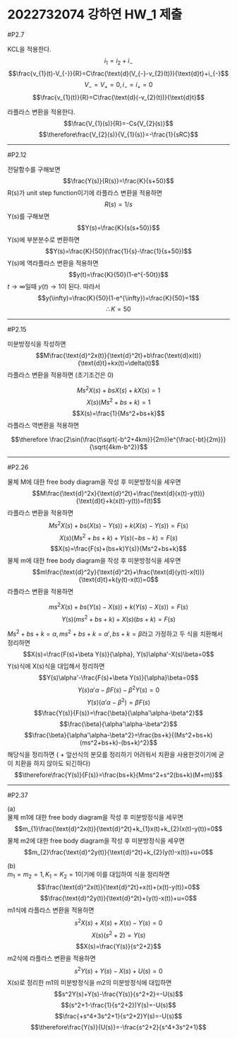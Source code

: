 # **2022732074 강하연 HW_1 제출**
#P2.7

KCL을 적용한다.
$$i_{1}=i_{2}+i_{-}$$
$$\frac{v_{1}(t)-V_{-}}{R}=C\frac{\text{d}(V_{-}-v_{2}(t))}{\text{d}t}+i_{-}$$
$$V_{-}=V_{+}=0, i_{-}=i_{+}=0$$
$$\frac{v_{1}(t)}{R}=C\frac{\text{d}(-v_{2}(t))}{\text{d}t}$$


라플라스 변환을 적용한다.
$$\frac{V_{1}(s)}{R}=-Cs{V_{2}(s)}$$
$$\therefore\frac{V_{2}(s)}{V_{1}(s)}=-\frac{1}{sRC}$$


---
#P2.12

전달함수를 구해보면
$$\frac{Y(s)}{R(s)}=\frac{K}{s+50}$$
R(s)가 unit step function이기에 라플라스 변환을 적용하면
$$R(s)=1/s$$
Y(s)를 구해보면
$$Y(s)=\frac{K}{s(s+50)}$$
Y(s)에 부분분수로 변환하면
$$Y(s)=\frac{K}{50}(\frac{1}{s}-\frac{1}{s+50})$$
Y(s)에 역라플라스 변환을 적용하면
$$y(t)=\frac{K}{50}(1-e^{-50t})$$
$t\rightarrow\infty$일때 $y(t)\rightarrow1$이 된다. 따라서
$$y(\infty)=\frac{K}{50}(1-e^{\infty})=\frac{K}{50}=1$$
$$\therefore K=50$$


---
#P2.15

미분방정식을 작성하면
$$M\frac{\text{d}^2x(t)}{\text{d}^2t}+b\frac{\text{d}x(t)}{\text{d}t}+kx(t)=\delta(t)$$
라플라스 변환을 적용하면 (초기조건은 0)

$$Ms^2X(s)+bsX(s)+kX(s)=1$$
$$X(s)(Ms^2+bs+k)=1$$
$$X(s)=\frac{1}{Ms^2+bs+k}$$
라플라스 역변환을 적용하면  


$$\therefore \frac{2\sin(\frac{t\sqrt{-b^2+4km}}{2m})e^{\frac{-bt}{2m}}}{\sqrt{4km-b^2}}$$


---
#P2.26

물체 M에 대한 free body diagram을 작성 후 미분방정식을 세우면
$$M\frac{\text{d}^2x}{\text{d}^2t}+\frac{\text{d}(x(t)-y(t))}{\text{d}t}+k(x(t)-y(t))=f(t)$$
라플라스 변환을 적용하면
$$Ms^2X(s)+bs(X(s)-Y(s))+k(X(s)-Y(s))=F(s)$$
$$X(s)(Ms^2+bs+k)+Y(s)(-bs-k)=F(s)$$
$$X(s)=\frac{F(s)+(bs+k)Y(s)}{Ms^2+bs+k}$$
물체 m에 대한 free body diagram을 작성 후 미분방정식을 세우면
$$m\frac{\text{d}^2y}{\text{d}^2t}+\frac{\text{d}(y(t)-x(t))}{\text{d}t}+k(y(t)-x(t))=0$$
라플라스 변환을 적용하면

$$ms^2X(s)+bs(Y(s)-X(s))+k(Y(s)-X(s))=F(s)$$
$$Y(s)(ms^2+bs+k)+X(s)(bs+k)=F(s)$$

$Ms^2+bs+k=\alpha, ms^2+bs+k=\alpha', bs+k=\beta$라고 가정하고 두 식을 치환해서 정리하면
$$X(s)=\frac{F(s)+\beta Y(s)}{\alpha}, Y(s)\alpha'-X(s)\beta=0$$
Y(s)식에 X(s)식을 대입해서 정리하면
$$Y(s)\alpha'-\frac{F(s)+\beta Y(s)}{\alpha}\beta=0$$
$$Y(s)\alpha'\alpha-\beta F(s)-\beta^2 Y(s)=0$$
$$Y(s)(\alpha'\alpha-\beta^2)=\beta F(s)$$
$$\frac{Y(s)}{F(s)}=\frac{\beta}{\alpha'\alpha-\beta^2}$$
$$\frac{\beta}{\alpha'\alpha-\beta^2}$$
$$\frac{\beta}{\alpha'\alpha-\beta^2}=\frac{bs+k}{(Ms^2+bs+k)(ms^2+bs+k)-(bs+k)^2}$$
해당식을 정리하면 ( + 앞선식의 분모를 정리하기 어려워서 치환을 사용한것이기에 굳이 치환을 하지 않아도 되긴하다)
$$\therefore\frac{Y(s)}{F(s)}=\frac{bs+k}{Mms^2+s^2(bs+k)(M+m)}$$


---
#P2.37

(a)  
물체 m1에 대한 free body diagram을 작성 후 미분방정식을 세우면
$$m_{1}\frac{\text{d}^2x(t)}{\text{d}^2t}+k_{1}x(t)+k_{2}(x(t)-y(t))=0$$
물체 m2에 대한 free body diagram을 작성 후 미분방정식을 세우면
$$m_{2}\frac{\text{d}^2y(t)}{\text{d}^2t}+k_{2}(y(t)-x(t))+u=0$$

(b)  
$m_{1}=m_{2}=1, K_{1}=K_{2}=1$이기에 이를 대입하여 식을 정리하면
$$\frac{\text{d}^2x(t)}{\text{d}^2t}+x(t)+(x(t)-y(t))=0$$
$$\frac{\text{d}^2y(t)}{\text{d}^2t}+(y(t)-x(t))+u=0$$
m1식에 라플라스 변환을 적용하면
$$s^2X(s)+X(s)+X(s)-Y(s)=0$$
$$X(s)(s^2+2)=Y(s)$$
$$X(s)=\frac{Y(s)}{s^2+2}$$
m2식에 라플라스 변환을 적용하면
$$s^2Y(s)+Y(s)-X(s)+U(s)=0$$
X(s)로 정리한 m1의 미분방정식을 m2의 미분방정식에 대입하면
$$s^2Y(s)+Y(s)-\frac{Y(s)}{s^2+2}=-U(s)$$
$$(s^2+1-\frac{1}{s^2+2})Y(s)=-U(s)$$
$$\frac{+s^4+3s^2+1}{s^2+2}Y(s)=-U(s)$$
$$\therefore\frac{Y(s)}{U(s)}=-\frac{s^2+2}{s^4+3s^2+1}$$







